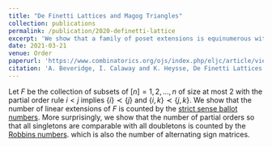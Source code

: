 ```yaml
---
title: "De Finetti Lattices and Magog Triangles"
collection: publications
permalink: /publication/2020-definetti-lattice
excerpt: 'We show that a family of poset extensions is equinumerous with alternating sign matrices.'
date: 2021-03-21
venue: Order
paperurl: 'https://www.combinatorics.org/ojs/index.php/eljc/article/view/v28i1p38'
citation: 'A. Beveridge, I. Calaway and K. Heysse, De Finetti Lattices and Magog Triangles, Electronic Journal of Combinatorics, Vol. 28, No. 1, (2021), P1.38.'
---
```



Let $F$ be the collection of subsets of $[n]={1,2,...,n}$ of size at most 2 with the partial order rule
$i<j$ implies $\{i\}≺\{j\}$ and  $\{i,k\}≺\{j,k\}$. We show that the number of linear extensions of $F$ is counted by the <a href='https://oeis.org/A003121'>strict sense ballot numbers</a>. 
More surprisingly, we show that the number of partial orders so that all singletons are comparable with all doubletons is counted by the <a href='https://oeis.org/A005130'>Robbins numbers</a>.
which is also the number of alternating sign matrices.
